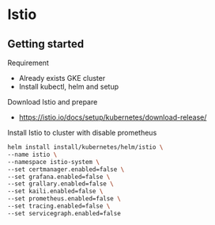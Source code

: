 # Istio

## Getting started

Requirement

- Already exists GKE cluster
- Install kubectl, helm and setup

Download Istio and prepare

- https://istio.io/docs/setup/kubernetes/download-release/

Install Istio to cluster with disable prometheus

```sh
helm install install/kubernetes/helm/istio \
--name istio \
--namespace istio-system \
--set certmanager.enabled=false \
--set grafana.enabled=false \
--set grallary.enabled=false \
--set kaili.enabled=false \
--set prometheus.enabled=false \
--set tracing.enabled=false \
--set servicegraph.enabled=false
```
